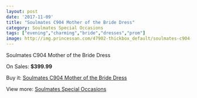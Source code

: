 ```yaml
---
layout: post
date: '2017-11-09'
title: "Soulmates C904 Mother of the Bride Dress"
category: Soulmates Special Occasions
tags: ["evening","charming","bride","dresses","prom"]
image: http://img.princessan.com/47902-thickbox_default/soulmates-c904-mother-of-the-bride-dress.jpg
---
```

Soulmates C904 Mother of the Bride Dress

On Sales: **$399.99**
<a href="https://www.princessan.com/en/21752-soulmates-c904-mother-of-the-bride-dress.html"><amp-img layout="responsive" width="600" height="600" src="//img.princessan.com/47902-thickbox_default/soulmates-c904-mother-of-the-bride-dress.jpg" alt="Soulmates C904 Mother of the Bride Dress 0" /></a>

Buy it: [Soulmates C904 Mother of the Bride Dress](https://www.princessan.com/en/21752-soulmates-c904-mother-of-the-bride-dress.html "Soulmates C904 Mother of the Bride Dress")

View more: [Soulmates Special Occasions](https://www.princessan.com/en/96- "Soulmates Special Occasions")